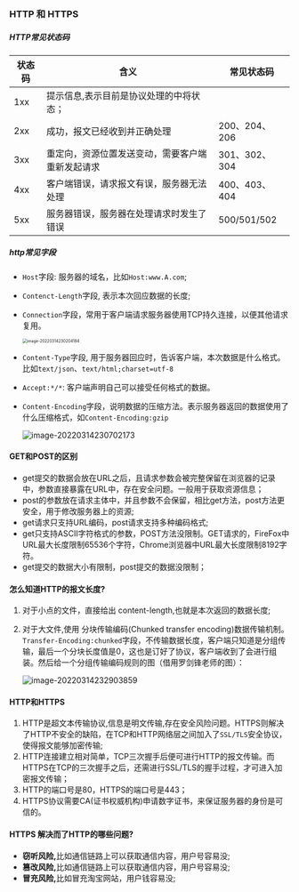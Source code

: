 ### HTTP 和 HTTPS

##### HTTP常见状态码

| 状态码 | 含义                                             | 常见状态码    |
| ------ | ------------------------------------------------ | ------------- |
| 1xx    | 提示信息,表示目前是协议处理的中将状态；          |               |
| 2xx    | 成功，报文已经收到并正确处理                     | 200、204、206 |
| 3xx    | 重定向，资源位置发送变动，需要客户端重新发起请求 | 301、302、304 |
| 4xx    | 客户端错误，请求报文有误，服务器无法处理         | 400、403、404 |
| 5xx    | 服务器错误，服务器在处理请求时发生了错误         | 500/501/502   |

##### http常见字段

- `Host`字段: 服务器的域名，比如`Host:www.A.com`;

- `Contenct-Length`字段, 表示本次回应数据的长度;

- `Connection`字段，常用于客户端请求服务器使用TCP持久连接，以便其他请求复用。

  <img src="https://my-typora-pictures-1252258460.cos.ap-guangzhou.myqcloud.com/img/image-20220314230204184.png" alt="image-20220314230204184" style="zoom:50%;" />

- `Content-Type`字段, 用于服务器回应时，告诉客户端，本次数据是什么格式。比如`text/json`、`text/html;charset=utf-8`

- `Accept:*/*`: 客户端声明自己可以接受任何格式的数据。

- `Content-Encoding`字段，说明数据的压缩方法。表示服务器返回的数据使用了什么压缩格式，如`Content-Encoding:gzip`

  ![image-20220314230702173](https://my-typora-pictures-1252258460.cos.ap-guangzhou.myqcloud.com/img/image-20220314230702173.png)

#### GET和POST的区别

- get提交的数据会放在URL之后，且请求参数会被完整保留在浏览器的记录中，参数直接暴露在URL中，存在安全问题。一般用于获取资源信息；
- post的参数放在请求主体中，并且参数不会保留，相比get方法，post方法更安全，用于修改服务器上的资源;
- get请求只支持URL编码，post请求支持多种编码格式;
- get只支持ASCII字符格式的参数，POST方法没限制。GET请求的，FireFox中URL最大长度限制65536个字符，Chrome浏览器中URL最大长度限制8192字符。
- get提交的数据大小有限制，post提交的数据没限制；

#### 怎么知道HTTP的报文长度?

1. 对于小点的文件，直接给出 content-length,也就是本次返回的数据长度;

2. 对于大文件,使用 分块传输编码(Chunked transfer encoding)数据传输机制。`Transfer-Encoding:chunked`字段，不传输数据长度，客户端只知道是分组传输，最后一个分块长度值是0，这也是订好了协议，客户端收到了会进行组装。然后给一个分组传输编码规则的图（借用罗剑锋老师的图）：


   ![image-20220314232903859](https://my-typora-pictures-1252258460.cos.ap-guangzhou.myqcloud.com/img/image-20220314232903859.png)

#### HTTP和HTTPS

1. HTTP是超文本传输协议,信息是明文传输,存在安全风险问题。HTTPS则解决了HTTP不安全的缺陷，在TCP和HTTP网络层之间加入了`SSL/TLS`安全协议，使得报文能够加密传输;
2. HTTP连接建立相对简单，TCP三次握手后便可进行HTTP的报文传输。而HTTPS在TCP的三次握手之后，还需进行SSL/TLS的握手过程，才可进入加密报文传输；
3. HTTP的端口号是80，HTTPS的端口号是443；
4. HTTPS协议需要CA(证书权威机构)申请数字证书，来保证服务器的身份是可信的。

#### HTTPS 解决而了HTTP的哪些问题?

- **窃听风险,**⽐如通信链路上可以获取通信内容，⽤户号容易没;
- **篡改风险,**⽐如通信链路上可以获取通信内容，⽤户号容易没;
- **冒充风险,**⽐如冒充淘宝⽹站，⽤户钱容易没;

